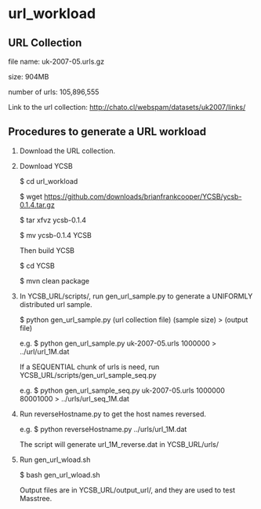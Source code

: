 # url_workload #

## URL Collection ##

file name: uk-2007-05.urls.gz

size: 904MB

number of urls: 105,896,555

Link to the url collection: http://chato.cl/webspam/datasets/uk2007/links/

## Procedures to generate a URL workload ##

1. Download the URL collection.

2. Download YCSB

    $ cd url_workload

    $ wget https://github.com/downloads/brianfrankcooper/YCSB/ycsb-0.1.4.tar.gz

    $ tar xfvz ycsb-0.1.4

    $ mv ycsb-0.1.4 YCSB

   Then build YCSB

    $ cd YCSB

    $ mvn clean package

3. In YCSB_URL/scripts/, run gen_url_sample.py to generate a UNIFORMLY distributed url sample.

    $ python gen_url_sample.py (url collection file) (sample size) > (output file)

    e.g. $ python gen_url_sample.py uk-2007-05.urls 1000000 > ../url/url_1M.dat

   If a SEQUENTIAL chunk of urls is need, run YCSB_URL/scripts/gen_url_sample_seq.py

    e.g. $ python gen_url_sample_seq.py uk-2007-05.urls 1000000 80001000 > ../urls/url_seq_1M.dat

4. Run reverseHostname.py to get the host names reversed.

    e.g. $ python reverseHostname.py ../urls/url_1M.dat

   The script will generate url_1M_reverse.dat in YCSB_URL/urls/

5. Run gen_url_wload.sh

    $ bash gen_url_wload.sh

   Output files are in YCSB_URL/output_url/, and they are used to test Masstree.

